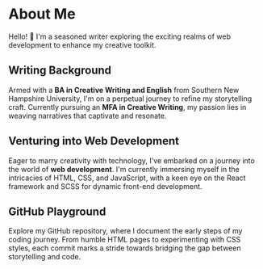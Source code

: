 # About Me

Hello! 👋 I'm a seasoned writer exploring the exciting realms of web development to enhance my creative toolkit.

## Writing Background

Armed with a **BA in Creative Writing and English** from Southern New Hampshire University, I'm on a perpetual journey to refine my storytelling craft. Currently pursuing an **MFA in Creative Writing**, my passion lies in weaving narratives that captivate and resonate.

## Venturing into Web Development

Eager to marry creativity with technology, I've embarked on a journey into the world of **web development**. I'm currently immersing myself in the intricacies of HTML, CSS, and JavaScript, with a keen eye on the React framework and SCSS for dynamic front-end development.

## GitHub Playground

Explore my GitHub repository, where I document the early steps of my coding journey. From humble HTML pages to experimenting with CSS styles, each commit marks a stride towards bridging the gap between storytelling and code.


<!--
**JimmyBlakemore/JimmyBlakemore** is a ✨ _special_ ✨ repository because its `README.md` (this file) appears on your GitHub profile.

Here are some ideas to get you started:

- 🔭 I’m currently working on ...
- 🌱 I’m currently learning ...
- 👯 I’m looking to collaborate on ...
- 🤔 I’m looking for help with ...
- 💬 Ask me about ...
- 📫 How to reach me: ...
- 😄 Pronouns: ...
- ⚡ Fun fact: ...
-->
